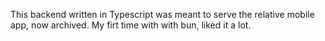 This backend written in Typescript was meant to serve the relative mobile app, now archived. My firt time with with bun, liked it a lot.
